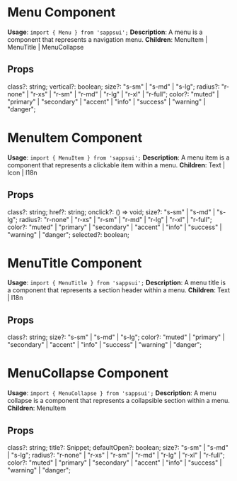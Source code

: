 

# Menu Component
**Usage**: `import { Menu } from 'sappsui';`
**Description**: A menu is a component that represents a navigation menu.
**Children**: MenuItem | MenuTitle | MenuCollapse
## Props
class?: string;
vertical?: boolean;
size?: "s-sm" | "s-md" | "s-lg";
radius?: "r-none" | "r-xs" | "r-sm" | "r-md" | "r-lg" | "r-xl" | "r-full";
color?: "muted" | "primary" | "secondary" | "accent" | "info" | "success" | "warning" | "danger";

# MenuItem Component
**Usage**: `import { MenuItem } from 'sappsui';`
**Description**: A menu item is a component that represents a clickable item within a menu.
**Children**: Text | Icon | I18n
## Props
class?: string;
href?: string;
onclick?: () => void;
size?: "s-sm" | "s-md" | "s-lg";
radius?: "r-none" | "r-xs" | "r-sm" | "r-md" | "r-lg" | "r-xl" | "r-full";
color?: "muted" | "primary" | "secondary" | "accent" | "info" | "success" | "warning" | "danger";
selected?: boolean;

# MenuTitle Component
**Usage**: `import { MenuTitle } from 'sappsui';`
**Description**: A menu title is a component that represents a section header within a menu.
**Children**: Text | I18n
## Props
class?: string;
size?: "s-sm" | "s-md" | "s-lg";
color?: "muted" | "primary" | "secondary" | "accent" | "info" | "success" | "warning" | "danger";

# MenuCollapse Component
**Usage**: `import { MenuCollapse } from 'sappsui';`
**Description**: A menu collapse is a component that represents a collapsible section within a menu.
**Children**: MenuItem
## Props
class?: string;
title?: Snippet;
defaultOpen?: boolean;
size?: "s-sm" | "s-md" | "s-lg";
radius?: "r-none" | "r-xs" | "r-sm" | "r-md" | "r-lg" | "r-xl" | "r-full";
color?: "muted" | "primary" | "secondary" | "accent" | "info" | "success" | "warning" | "danger";